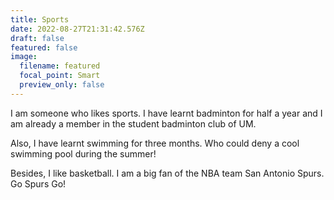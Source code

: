 ```yaml
---
title: Sports
date: 2022-08-27T21:31:42.576Z
draft: false
featured: false
image:
  filename: featured
  focal_point: Smart
  preview_only: false
---
```

I am someone who likes sports. I have learnt badminton for half a year and I am already a member in the student badminton club of UM. 

Also, I have learnt swimming for three months. Who could deny a cool swimming pool during the summer!

Besides, I like basketball. I am a big fan of the NBA team San Antonio Spurs. Go Spurs Go!